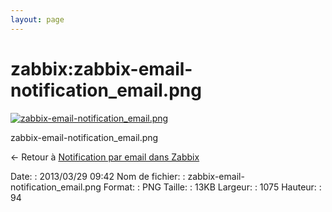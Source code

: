 ```yaml
---
layout: page
---
```


zabbix:zabbix-email-notification\_email.png
===========================================

[![zabbix-email-notification\_email.png](..//assets/media/zabbix/zabbix-email-notification_email.png@cache=&w=900&h=78 "zabbix-email-notification_email.png")](..//assets/media/zabbix/zabbix-email-notification_email.png@cache= "Afficher le fichier original")

zabbix-email-notification\_email.png

← Retour à [Notification par email dans
Zabbix](../../zabbix/zabbix-email-notification.html "zabbix:zabbix-email-notification")

Date:
:   2013/03/29 09:42
Nom de fichier:
:   zabbix-email-notification\_email.png
Format:
:   PNG
Taille:
:   13KB
Largeur:
:   1075
Hauteur:
:   94

